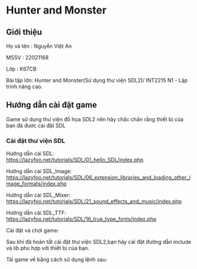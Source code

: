 # Hunter and Monster

## Giới thiệu

Họ và tên : Nguyễn Việt An

MSSV : 22021168

Lớp : K67CB 

Bài tập lớn: Hunter and Monster(Sử dụng thư viện SDL2)/ INT2215 N1 - Lập trình nâng cao.

## Hướng dẫn cài đặt game

 Game sử dụng thư viện đồ họa SDL2 nên hãy chắc chắn rằng thiết bị của bạn đã được cài đặt SDL
 
### Cài đặt thư viện SDL

Hướng dẫn cài SDL: https://lazyfoo.net/tutorials/SDL/01_hello_SDL/index.php

Hướng dẫn cài SDL_Image: https://lazyfoo.net/tutorials/SDL/06_extension_libraries_and_loading_other_image_formats/index.php

Hướng dẫn cài SDL_Mixer: https://lazyfoo.net/tutorials/SDL/21_sound_effects_and_music/index.php

Hướng dẫn cài SDL_TTF: https://lazyfoo.net/tutorials/SDL/16_true_type_fonts/index.php

Cài đặt và chơi game:

Sau khi đã hoàn tất cài đặt thư viện SDL2,bạn hãy cài đặt đường dẫn include và lib phù hợp với thiết bị của bạn.

Tải game về bằng cách sử dụng lệnh sau:



